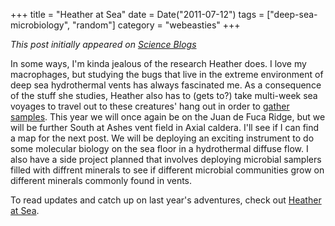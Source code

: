 +++
title = "Heather at Sea"
date = Date("2011-07-12")
tags = ["deep-sea-microbiology", "random"]
category = "webeasties"
+++

_This post initially appeared on [Science Blogs](http://scienceblogs.com/webeasties)_

In some ways, I'm kinda jealous of the research Heather does. I love my macrophages, but studying the bugs that live in the extreme environment of deep sea hydrothermal vents has always fascinated me. 
As a consequence of the stuff she studies, Heather also has to (gets to?) take multi-week sea voyages to travel out to these creatures' hang out in order to [gather samples](http://heatheratsea.wordpress.com/2011/07/10/its-that-time-again/). 
This year we will once again be on the Juan de Fuca Ridge, but we will be further South at Ashes vent field in Axial caldera. I'll see if I can find a map for the next post. We will be deploying an exciting instrument to do some molecular biology on the sea floor in a hydrothermal diffuse flow. I also have a side project planned that involves deploying microbial samplers filled with diffrent minerals to see if different microbial communities grow on different minerals commonly found in vents.

To read updates and catch up on last year's adventures, check out [Heather at Sea](http://heatheratsea.wordpress.com/).

      
  
